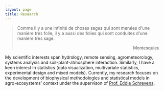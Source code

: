 ```yaml
---
layout: page
title: Research
---
```


> Comme il y a une infinité de choses sages qui sont menées d'une manière très folle, il y a aussi des folies qui sont conduites d'une manière très sage.
> <div style="text-align: right"> Montesquieu </div>

My scientific interests span hydrology, remote sensing, agrometeorology, systems analysis and soil-plant-atmosphere interaction. Similarly, I have a keen interest in statistics (data visualization, multivariate statistics, experimental design and mixed models). Currently, my research focuses on the development of biophysical methodologies and statistical models in agro-ecosystems' context under the supervison of [Prof. Eddie Schrevens](https://www.kuleuven.be/wieiswie/en/person/00009933).


